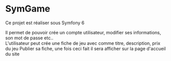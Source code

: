 # SymGame
Ce projet est réaliser sous Symfony 6

Il permet de pouvoir crée un compte utilisateur, modifier ses informations, son mot de passe etc.. <br>
L'utilisateur peut crée une fiche de jeu avec comme titre, description, prix du jeu
Publier sa fiche, une fois ceci fait il sera afficher sur la page d'accueil du site

